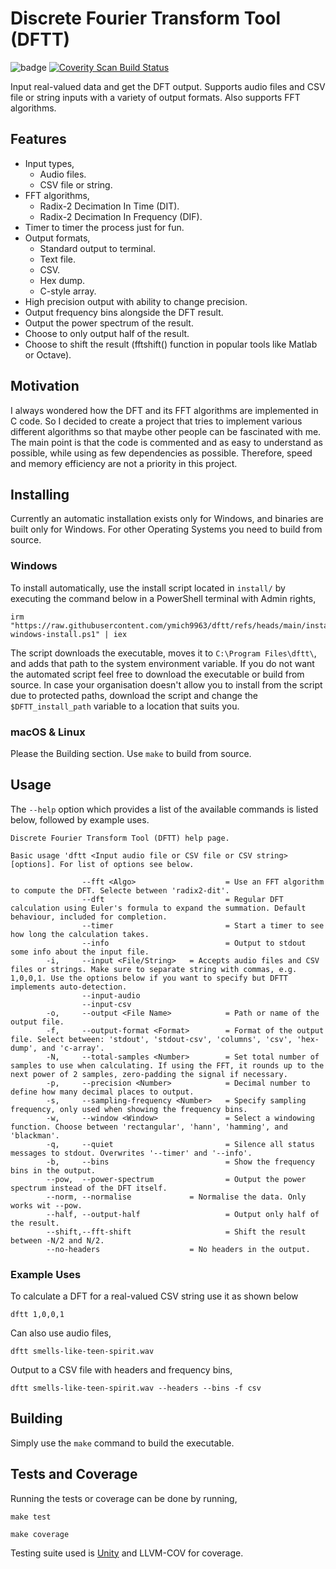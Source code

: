 # Discrete Fourier Transform Tool (DFTT)
![badge](https://badgen.net/badge/Coverage/100/blue) 
<a href="https://scan.coverity.com/projects/ymich9963-dftt">
  <img alt="Coverity Scan Build Status"
       src="https://scan.coverity.com/projects/32163/badge.svg"/>
</a>

Input real-valued data and get the DFT output. Supports audio files and CSV file or string inputs with a variety of output formats. Also supports FFT algorithms. 

## Features
- Input types,
    - Audio files.
    - CSV file or string.
- FFT algorithms,
    - Radix-2 Decimation In Time (DIT).
    - Radix-2 Decimation In Frequency (DIF).
- Timer to timer the process just for fun.
- Output formats,
    - Standard output to terminal.
    - Text file.
    - CSV.
    - Hex dump.
    - C-style array.
- High precision output with ability to change precision.
- Output frequency bins alongside the DFT result.
- Output the power spectrum of the result.
- Choose to only output half of the result.
- Choose to shift the result (fftshift() function in popular tools like Matlab or Octave).

## Motivation
I always wondered how the DFT and its FFT algorithms are implemented in C code. So I decided to create a project that tries to implement various different algorithms so that maybe other people can be fascinated with me. The main point is that the code is commented and as easy to understand as possible, while using as few dependencies as possible. Therefore, speed and memory efficiency are not a priority in this project.

## Installing
Currently an automatic installation exists only for Windows, and binaries are built only for Windows. For other Operating Systems you need to build from source.

### Windows
To install automatically, use the install script located in `install/` by executing the command below in a PowerShell terminal with Admin rights,

```
irm "https://raw.githubusercontent.com/ymich9963/dftt/refs/heads/main/install/dftt-windows-install.ps1" | iex
```

The script downloads the executable, moves it to `C:\Program Files\dftt\`, and adds that path to the system environment variable. If you do not want the automated script feel free to download the executable or build from source. In case your organisation doesn't allow you to install from the script due to protected paths, download the script and change the `$DFTT_install_path` variable to a location that suits you.

### macOS & Linux
Please the Building section. Use `make` to build from source.

## Usage
The `--help` option which provides a list of the available commands is listed below, followed by example uses.

```
Discrete Fourier Transform Tool (DFTT) help page.

Basic usage 'dftt <Input audio file or CSV file or CSV string> [options]. For list of options see below.

                --fft <Algo>                    = Use an FFT algorithm to compute the DFT. Selecte between 'radix2-dit'.
                --dft                           = Regular DFT calculation using Euler's formula to expand the summation. Default behaviour, included for completion.
                --timer                         = Start a timer to see how long the calculation takes.
                --info                          = Output to stdout some info about the input file.
        -i,     --input <File/String>   = Accepts audio files and CSV files or strings. Make sure to separate string with commas, e.g. 1,0,0,1. Use the options below if you want to specify but DFTT implements auto-detection.
                --input-audio
                --input-csv
        -o,     --output <File Name>            = Path or name of the output file.
        -f,     --output-format <Format>        = Format of the output file. Select between: 'stdout', 'stdout-csv', 'columns', 'csv', 'hex-dump', and 'c-array'.
        -N,     --total-samples <Number>        = Set total number of samples to use when calculating. If using the FFT, it rounds up to the next power of 2 samples, zero-padding the signal if necessary.
        -p,     --precision <Number>            = Decimal number to define how many decimal places to output.
        -s,     --sampling-frequency <Number>   = Specify sampling frequency, only used when showing the frequency bins.
        -w,     --window <Window>               = Select a windowing function. Choose between 'rectangular', 'hann', 'hamming', and 'blackman'.
        -q,     --quiet                         = Silence all status messages to stdout. Overwrites '--timer' and '--info'.
        -b,     --bins                          = Show the frequency bins in the output.
        --pow,  --power-spectrum                = Output the power spectrum instead of the DFT itself.
        --norm, --normalise             = Normalise the data. Only works wit --pow.
        --half, --output-half                   = Output only half of the result.
        --shift,--fft-shift                     = Shift the result between -N/2 and N/2.
        --no-headers                    = No headers in the output.
```

### Example Uses
To calculate a DFT for a real-valued CSV string use it as shown below
```
dftt 1,0,0,1
```
Can also use audio files,
```
dftt smells-like-teen-spirit.wav
```
Output to a CSV file with headers and frequency bins,
```
dftt smells-like-teen-spirit.wav --headers --bins -f csv
```

## Building
Simply use the `make` command to build the executable.

## Tests and Coverage
Running the tests or coverage can be done by running,

```
make test
```
```
make coverage
```
Testing suite used is [Unity](https://github.com/ThrowTheSwitch/Unity) and LLVM-COV for coverage.
